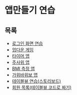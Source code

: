 # 앱만들기 연습

## 목록
* [로그인 화면 연습](https://github.com/flashSeok/AppPractice/tree/master/LoginPracticeMVC)</br>
* [업다운 게임](https://github.com/flashSeok/AppPractice/tree/master/UpDownGameAppMVC)</br>
* [타이머 앱](https://github.com/flashSeok/AppPractice/tree/master/TimerApp)</br>
* [주사위 앱](https://github.com/flashSeok/AppPractice/tree/master/DiceGameMVC)</br>
* [BMI 측정 앱](https://github.com/flashSeok/AppPractice/tree/master/BMIProjectMVC)</br>
* [가위바위보 앱](https://github.com/flashSeok/AppPractice/tree/master/RPSGameMVC)</br>
* [테이블뷰 연습(스토리보드)](https://github.com/flashSeok/AppPractice/tree/master/TableViewPractice)</br>
* [회원 목록(테이블뷰 코드로 짜기)](https://github.com/flashSeok/AppPractice/tree/master/TableViewPractice)</br>
